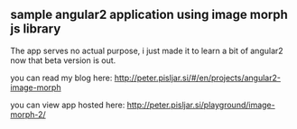 ## sample angular2 application using image morph js library

The app serves no actual purpose, i just made it to learn a bit of angular2 now that beta version is out.

you can read my blog here: http://peter.pisljar.si/#/en/projects/angular2-image-morph

you can view app hosted here: http://peter.pisljar.si/playground/image-morph-2/

